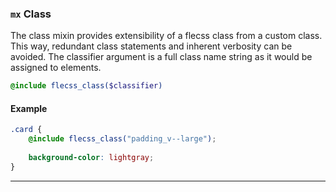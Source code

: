 ### `mx` <span>Class</span>

The class mixin provides extensibility of a flecss class from a custom class. This way, redundant class statements and inherent verbosity can be avoided. The classifier argument is a full class name string as it would be assigned to elements.

``` scss
@include flecss_class($classifier)
```

#### Example

``` scss
.card {
    @include flecss_class("padding_v--large");
    
    background-color: lightgray;
}
```

---